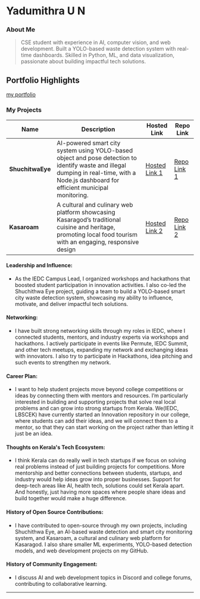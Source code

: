 # Yadumithra U N

### About Me

> CSE student with experience in AI, computer vision, and web development. Built a YOLO-based waste detection system with real-time dashboards. Skilled in Python, ML, and data visualization, passionate about building impactful tech solutions.


## Portfolio Highlights
[my portfolio](https://yadumitra.github.io/portfolio-yadumithra/)

### My Projects

| Name                | Description                                                               | Hosted Link                              | Repo Link                                                      |
|---------------------|---------------------------------------------------------------------------|------------------------------------------|----------------------------------------------------------------|
| **ShuchitwaEye**  | AI-powered smart city system using YOLO-based object and pose detection to identify waste and illegal dumping in real-time, with a Node.js dashboard for efficient municipal monitoring.                                          | [Hosted Link 1](Nil)    | [Repo Link 1](Nil)             |
| **Kasaroam**  | A cultural and culinary web platform showcasing Kasaragod’s traditional cuisine and heritage, promoting local food tourism with an engaging, responsive design                                              | [Hosted Link 2](kasaroam.in)    | [Repo Link 2](Nil)             |

#### Leadership and Influence:

- As the IEDC Campus Lead, I organized workshops and hackathons that boosted student participation in innovation activities. I also co-led the Shuchithwa Eye project, guiding a team to build a YOLO-based smart city waste detection system, showcasing my ability to influence, motivate, and deliver impactful tech solutions.

#### Networking: 

- I have built strong networking skills through my roles in IEDC, where I connected students, mentors, and industry experts via workshops and hackathons. I actively participate in events like Permute, IEDC Summit, and other tech meetups, expanding my network and exchanging ideas with innovators. I also try to participate in Hackathons, idea pitching and such events to strengthen my network.

#### Career Plan:

-  I want to help student projects move beyond college competitions or ideas by connecting them with mentors and resources. I’m particularly interested in building and supporting projects that solve real local problems and can grow into strong startups from Kerala. We(IEDC, LBSCEK) have currently started an Innovation repository in our college, where students can add their ideas, and we will connect them to a mentor, so that they can start working on the project rather than letting it just be an idea. 

#### Thoughts on Kerala's Tech Ecosystem:

- I think Kerala can do really well in tech startups if we focus on solving real problems instead of just building projects for competitions. More mentorship and better connections between students, startups, and industry would help ideas grow into proper businesses. Support for deep-tech areas like AI, health tech, solutions could set Kerala apart. And honestly, just having more spaces where people share ideas and build together would make a huge difference.

#### History of Open Source Contributions:

- I have contributed to open-source through my own projects, including Shuchithwa Eye, an AI-based waste detection and smart city monitoring system, and Kasaroam, a cultural and culinary web platform for Kasaragod. I also share smaller ML experiments, YOLO-based detection models, and web development projects on my GitHub.

#### History of Community Engagement:

-   I discuss AI and web development topics in Discord and college forums, contributing to collaborative learning.


---
